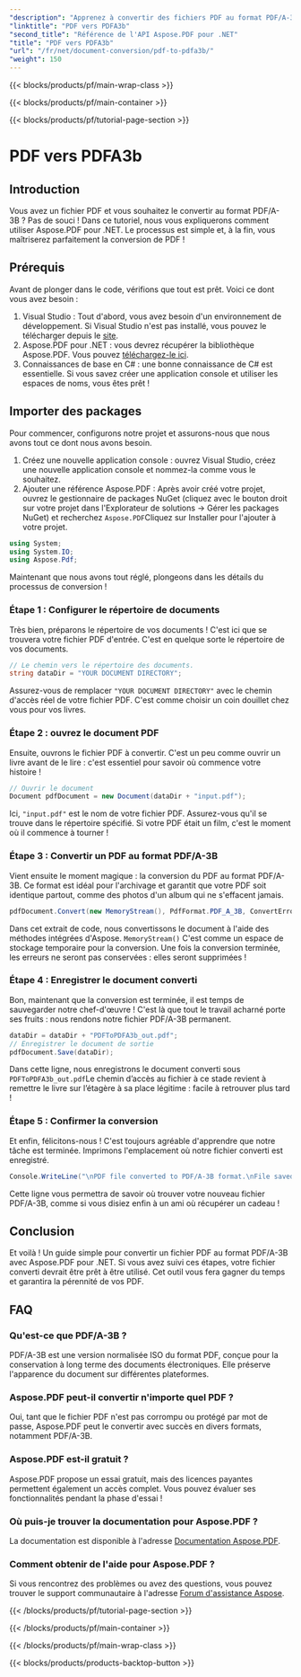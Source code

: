 ```yaml
---
"description": "Apprenez à convertir des fichiers PDF au format PDF/A-3B sans effort avec Aspose.PDF pour .NET dans ce guide étape par étape."
"linktitle": "PDF vers PDFA3b"
"second_title": "Référence de l'API Aspose.PDF pour .NET"
"title": "PDF vers PDFA3b"
"url": "/fr/net/document-conversion/pdf-to-pdfa3b/"
"weight": 150
---
```


{{< blocks/products/pf/main-wrap-class >}}

{{< blocks/products/pf/main-container >}}

{{< blocks/products/pf/tutorial-page-section >}}

# PDF vers PDFA3b

## Introduction

Vous avez un fichier PDF et vous souhaitez le convertir au format PDF/A-3B ? Pas de souci ! Dans ce tutoriel, nous vous expliquerons comment utiliser Aspose.PDF pour .NET. Le processus est simple et, à la fin, vous maîtriserez parfaitement la conversion de PDF !

## Prérequis

Avant de plonger dans le code, vérifions que tout est prêt. Voici ce dont vous avez besoin :

1. Visual Studio : Tout d'abord, vous avez besoin d'un environnement de développement. Si Visual Studio n'est pas installé, vous pouvez le télécharger depuis le [site](https://visualstudio.microsoft.com/).
2. Aspose.PDF pour .NET : vous devrez récupérer la bibliothèque Aspose.PDF. Vous pouvez [téléchargez-le ici](https://releases.aspose.com/pdf/net/).
3. Connaissances de base en C# : une bonne connaissance de C# est essentielle. Si vous savez créer une application console et utiliser les espaces de noms, vous êtes prêt !

## Importer des packages

Pour commencer, configurons notre projet et assurons-nous que nous avons tout ce dont nous avons besoin.

1. Créez une nouvelle application console : ouvrez Visual Studio, créez une nouvelle application console et nommez-la comme vous le souhaitez.
2. Ajouter une référence Aspose.PDF : Après avoir créé votre projet, ouvrez le gestionnaire de packages NuGet (cliquez avec le bouton droit sur votre projet dans l'Explorateur de solutions -> Gérer les packages NuGet) et recherchez `Aspose.PDF`Cliquez sur Installer pour l'ajouter à votre projet.

```csharp
using System;
using System.IO;
using Aspose.Pdf;
```

Maintenant que nous avons tout réglé, plongeons dans les détails du processus de conversion !

### Étape 1 : Configurer le répertoire de documents

Très bien, préparons le répertoire de vos documents ! C'est ici que se trouvera votre fichier PDF d'entrée. C'est en quelque sorte le répertoire de vos documents.

```csharp
// Le chemin vers le répertoire des documents.
string dataDir = "YOUR DOCUMENT DIRECTORY";
```

Assurez-vous de remplacer `"YOUR DOCUMENT DIRECTORY"` avec le chemin d'accès réel de votre fichier PDF. C'est comme choisir un coin douillet chez vous pour vos livres. 

### Étape 2 : ouvrez le document PDF

Ensuite, ouvrons le fichier PDF à convertir. C'est un peu comme ouvrir un livre avant de le lire : c'est essentiel pour savoir où commence votre histoire !

```csharp
// Ouvrir le document
Document pdfDocument = new Document(dataDir + "input.pdf");
```

Ici, `"input.pdf"` est le nom de votre fichier PDF. Assurez-vous qu'il se trouve dans le répertoire spécifié. Si votre PDF était un film, c'est le moment où il commence à tourner !

### Étape 3 : Convertir un PDF au format PDF/A-3B

Vient ensuite le moment magique : la conversion du PDF au format PDF/A-3B. Ce format est idéal pour l'archivage et garantit que votre PDF soit identique partout, comme des photos d'un album qui ne s'effacent jamais.

```csharp
pdfDocument.Convert(new MemoryStream(), PdfFormat.PDF_A_3B, ConvertErrorAction.Delete);
```

Dans cet extrait de code, nous convertissons le document à l'aide des méthodes intégrées d'Aspose. `MemoryStream()` C'est comme un espace de stockage temporaire pour la conversion. Une fois la conversion terminée, les erreurs ne seront pas conservées : elles seront supprimées !

### Étape 4 : Enregistrer le document converti

Bon, maintenant que la conversion est terminée, il est temps de sauvegarder notre chef-d'œuvre ! C'est là que tout le travail acharné porte ses fruits : nous rendons notre fichier PDF/A-3B permanent.

```csharp
dataDir = dataDir + "PDFToPDFA3b_out.pdf";
// Enregistrer le document de sortie
pdfDocument.Save(dataDir);
```

Dans cette ligne, nous enregistrons le document converti sous `PDFToPDFA3b_out.pdf`Le chemin d’accès au fichier à ce stade revient à remettre le livre sur l’étagère à sa place légitime : facile à retrouver plus tard !

### Étape 5 : Confirmer la conversion

Et enfin, félicitons-nous ! C'est toujours agréable d'apprendre que notre tâche est terminée. Imprimons l'emplacement où notre fichier converti est enregistré.

```csharp
Console.WriteLine("\nPDF file converted to PDF/A-3B format.\nFile saved at " + dataDir);
```

Cette ligne vous permettra de savoir où trouver votre nouveau fichier PDF/A-3B, comme si vous disiez enfin à un ami où récupérer un cadeau !

## Conclusion

Et voilà ! Un guide simple pour convertir un fichier PDF au format PDF/A-3B avec Aspose.PDF pour .NET. Si vous avez suivi ces étapes, votre fichier converti devrait être prêt à être utilisé. Cet outil vous fera gagner du temps et garantira la pérennité de vos PDF.

## FAQ

### Qu'est-ce que PDF/A-3B ?
PDF/A-3B est une version normalisée ISO du format PDF, conçue pour la conservation à long terme des documents électroniques. Elle préserve l'apparence du document sur différentes plateformes.

### Aspose.PDF peut-il convertir n'importe quel PDF ?
Oui, tant que le fichier PDF n'est pas corrompu ou protégé par mot de passe, Aspose.PDF peut le convertir avec succès en divers formats, notamment PDF/A-3B.

### Aspose.PDF est-il gratuit ?
Aspose.PDF propose un essai gratuit, mais des licences payantes permettent également un accès complet. Vous pouvez évaluer ses fonctionnalités pendant la phase d'essai !

### Où puis-je trouver la documentation pour Aspose.PDF ?
La documentation est disponible à l'adresse [Documentation Aspose.PDF](https://reference.aspose.com/pdf/net/).

### Comment obtenir de l'aide pour Aspose.PDF ?
Si vous rencontrez des problèmes ou avez des questions, vous pouvez trouver le support communautaire à l'adresse [Forum d'assistance Aspose](https://forum.aspose.com/c/pdf/10).

{{< /blocks/products/pf/tutorial-page-section >}}

{{< /blocks/products/pf/main-container >}}

{{< /blocks/products/pf/main-wrap-class >}}

{{< blocks/products/products-backtop-button >}}